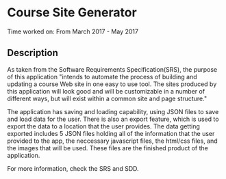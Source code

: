 # Course Site Generator

Time worked on: From March 2017 - May 2017

## Description

As taken from the Software Requirements Specification(SRS), the purpose of this application "intends to automate the process of 
building and updating a course Web site in one easy to use tool. The sites produced by this application will look good and will
be customizable in a number of different ways, but will exist within a common site and page structure." 

The application has saving and loading capability, using JSON files to save and load data for the user.  There is also an export 
feature, which is used to export the data to a location that the user provides.  The data getting exported includes 5 JSON files 
holding all of the information that the user provided to the app, the neccessary javascript files, the html/css files, and the 
images that will be used.  These files are the finished product of the application.

For more information, check the SRS and SDD.


